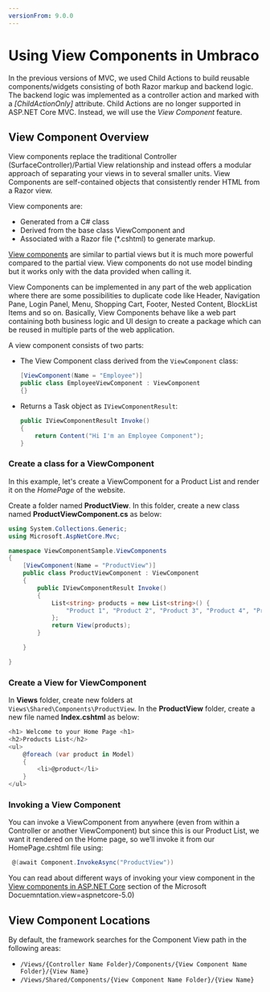 ```yaml
---
versionFrom: 9.0.0
---
```


# Using View Components in Umbraco

In the previous versions of MVC, we used Child Actions to build reusable components/widgets consisting of both Razor markup and backend logic. The backend logic was implemented as a controller action and marked with a *[ChildActionOnly]* attribute. Child Actions are no longer supported in ASP.NET Core MVC. Instead, we will use the *View Component* feature.

## View Component Overview

View components replace the traditional Controller (SurfaceController)/Partial View relationship and instead offers a modular approach of separating your views in to several smaller units. View Components are self-contained objects that consistently render HTML from a Razor view.

View components are:

- Generated from a C# class
- Derived from the base class ViewComponent and
- Associated with a Razor file (*.cshtml) to generate markup.

[View components](https://docs.microsoft.com/en-us/aspnet/core/mvc/views/view-components?view=aspnetcore-5.0) are similar to partial views but it is much more powerful compared to the partial view. View components do not use model binding but it works only with the data provided when calling it.

View Components can be implemented in any part of the web application where there are some possibilities to duplicate code like Header, Navigation Pane, Login Panel, Menu, Shopping Cart, Footer, Nested Content, BlockList Items and so on. Basically, View Components behave like a web part containing both business logic and UI design to create a package which can be reused in  multiple parts of the web application.

A view component consists of two parts:

- The View Component class derived from the `ViewComponent` class:

    ```csharp
    [ViewComponent(Name = "Employee")]
    public class EmployeeViewComponent : ViewComponent
    {}
    ```

- Returns a Task object as `IViewComponentResult`:

    ```csharp
    public IViewComponentResult Invoke()
    {
        return Content("Hi I'm an Employee Component");
    }
    ```

### Create a class for a ViewComponent

In this example, let's create a ViewComponent for a Product List and render it on the *HomePage* of the website.

Create a folder named **ProductView**. In this folder, create a new class named **ProductViewComponent.cs** as below:

```csharp
using System.Collections.Generic;
using Microsoft.AspNetCore.Mvc;

namespace ViewComponentSample.ViewComponents
{
    [ViewComponent(Name = "ProductView")]
    public class ProductViewComponent : ViewComponent
    {
        public IViewComponentResult Invoke()
        {
            List<string> products = new List<string>() {
                "Product 1", "Product 2", "Product 3", "Product 4", "Product 5"
            };
            return View(products);
        }

    }

}

```

### Create a View for ViewComponent

In **Views** folder, create new folders at `Views\Shared\Components\ProductView`. In the **ProductView** folder, create a new file named **Index.cshtml** as below:

```csharp
<h1> Welcome to your Home Page <h1>
<h2>Products List</h2>
<ul>
    @foreach (var product in Model)
    {
        <li>@product</li>
    }
</ul>
```

### Invoking a View Component

You can invoke a ViewComponent from anywhere (even from within a Controller or another ViewComponent) but since this is our Product List, we want it rendered on the Home page, so we’ll invoke it from our HomePage.cshtml file using:

```csharp
 @(await Component.InvokeAsync("ProductView")) 
```

You can read about different ways of invoking your view component in the [View components in ASP.NET Core](https://docs.microsoft.com/en-us/aspnet/core/mvc/views/view-components?view=aspnetcore-5.0#invoking-a-view-component) section of the Microsoft Docuemntation.view=aspnetcore-5.0)

## View Component Locations

By default, the framework searches for the Component View path in the following areas:

- `/Views/{Controller Name Folder}/Components/{View Component Name Folder}/{View Name}`
- `/Views/Shared/Components/{View Component Name Folder}/{View Name}`
